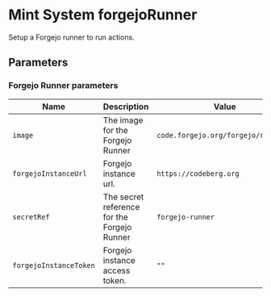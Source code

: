 # Mint System forgejoRunner

Setup a Forgejo runner to run actions.

## Parameters

### Forgejo Runner parameters

| Name                   | Description                                 | Value                               |
| ---------------------- | ------------------------------------------- | ----------------------------------- |
| `image`                | The image for the Forgejo Runner            | `code.forgejo.org/forgejo/runner:9` |
| `forgejoInstanceUrl`   | Forgejo instance url.                       | `https://codeberg.org`              |
| `secretRef`            | The secret reference for the Forgejo Runner | `forgejo-runner`                    |
| `forgejoInstanceToken` | Forgejo instance access token.              | `""`                                |

